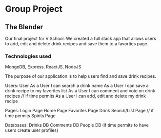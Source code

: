 Group Project
=================

## The Blender
Our final project for V School. We created a full stack app that allows users to add, edit and delete drink recipes and save them to a favorties page.

### Technologies used

MongoDB, Express, ReactJS, NodeJS


The purpose of our application is to help users find and save drink recipes. 

Users: 
     User
        As a User I can search a drink name
        As a User I can save a drink recipe to my favorites list
        As a User I can comment and vote on drink recipes
        // if time permits
        As a User I can add, edit and delete my drink recipe

Pages: 
Login Page
Home Page
Favorites Page
Drink Search/List Page
// if time permits
Spirits Page

Databases: 
Drinks DB
Comments DB
People DB (if time permits to have users create user profiles) 